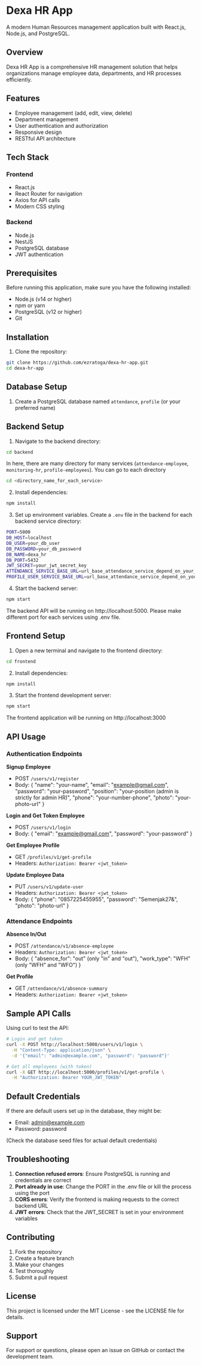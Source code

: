 # Dexa HR App

A modern Human Resources management application built with React.js, Node.js, and PostgreSQL.

## Overview

Dexa HR App is a comprehensive HR management solution that helps organizations manage employee data, departments, and HR processes efficiently.

## Features

- Employee management (add, edit, view, delete)
- Department management
- User authentication and authorization
- Responsive design
- RESTful API architecture

## Tech Stack

### Frontend
- React.js
- React Router for navigation
- Axios for API calls
- Modern CSS styling

### Backend
- Node.js
- NestJS
- PostgreSQL database
- JWT authentication

## Prerequisites

Before running this application, make sure you have the following installed:

- Node.js (v14 or higher)
- npm or yarn
- PostgreSQL (v12 or higher)
- Git

## Installation

1. Clone the repository:
```bash
git clone https://github.com/ezratoga/dexa-hr-app.git
cd dexa-hr-app
```

## Database Setup

1. Create a PostgreSQL database named `attendance`, `profile` (or your preferred name)

## Backend Setup

1. Navigate to the backend directory:
```bash
cd backend
```
In here, there are many directory for many services (`attendance-employee`, `monitoring-hr`, `profile-employees`). You can go to each directory

```bash
cd <directory_name_for_each_service>
```

2. Install dependencies:
```bash
npm install
```

3. Set up environment variables. Create a `.env` file in the backend for each backend service directory:
```bash
PORT=5000
DB_HOST=localhost
DB_USER=your_db_user
DB_PASSWORD=your_db_password
DB_NAME=dexa_hr
DB_PORT=5432
JWT_SECRET=your_jwt_secret_key
ATTENDANCE_SERVICE_BASE_URL=url_base_attendance_service_depend_on_your_port
PROFILE_USER_SERVICE_BASE_URL=url_base_attendance_service_depend_on_your_port
```

4. Start the backend server:
```bash
npm start
```

The backend API will be running on http://localhost:5000. Please make different port for each services using .env file.

## Frontend Setup

1. Open a new terminal and navigate to the frontend directory:
```bash
cd frontend
```

2. Install dependencies:
```bash
npm install
```

3. Start the frontend development server:
```bash
npm start
```

The frontend application will be running on http://localhost:3000

## API Usage

### Authentication Endpoints

**Signup Employee**
- POST `/users/v1/register`
- Body: {
    "name": "your-name",
    "email": "example@gmail.com",
    "password": "your-password",
    "position": "your-position (admin is strictly for admin HR)", 
    "phone": "your-number-phone",
    "photo": "your-photo-url"
}

**Login and Get Token Employee**
- POST `/users/v1/login`
- Body: {
    "email": "example@gmail.com",
    "password": "your-password"
}

**Get Employee Profile**
- GET `/profiles/v1/get-profile`
- Headers: `Authorization: Bearer <jwt_token>`

**Update Employee Data**
- PUT `/users/v1/update-user`
- Headers: `Authorization: Bearer <jwt_token>`
- Body: {
    "phone": "0857225455955",
    "password": "Semenjak27&",
    "photo": "photo-url"
}

### Attendance Endpoints

**Absence In/Out**
- POST `/attendance/v1/absence-employee`
- Headers: `Authorization: Bearer <jwt_token>`
- Body: {
    "absence_for": "out" (only "in" and "out"),
    "work_type": "WFH" (only "WFH" and "WFO")
}

**Get Profile**
- GET `/attendance/v1/absence-summary`
- Headers: `Authorization: Bearer <jwt_token>`

## Sample API Calls

Using curl to test the API:

```bash
# Login and get token
curl -X POST http://localhost:5000/users/v1/login \
  -H "Content-Type: application/json" \
  -d '{"email": "admin@example.com", "password": "password"}'

# Get all employees (with token)
curl -X GET http://localhost:5000/profiles/v1/get-profile \
  -H "Authorization: Bearer YOUR_JWT_TOKEN"
```

## Default Credentials

If there are default users set up in the database, they might be:
- Email: admin@example.com
- Password: password

(Check the database seed files for actual default credentials)

## Troubleshooting

1. **Connection refused errors**: Ensure PostgreSQL is running and credentials are correct
2. **Port already in use**: Change the PORT in the .env file or kill the process using the port
3. **CORS errors**: Verify the frontend is making requests to the correct backend URL
4. **JWT errors**: Check that the JWT_SECRET is set in your environment variables

## Contributing

1. Fork the repository
2. Create a feature branch
3. Make your changes
4. Test thoroughly
5. Submit a pull request

## License

This project is licensed under the MIT License - see the LICENSE file for details.

## Support

For support or questions, please open an issue on GitHub or contact the development team.